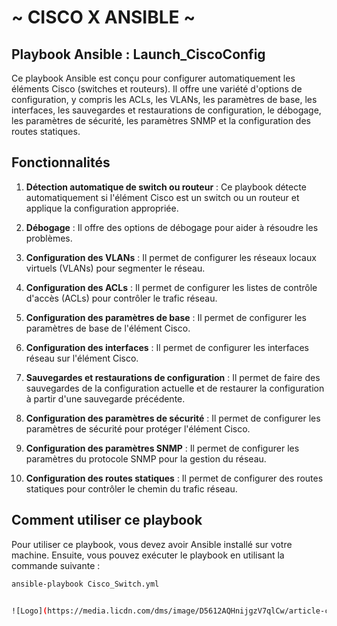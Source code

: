 # ~ CISCO X ANSIBLE ~ 

## Playbook Ansible : Launch_CiscoConfig

Ce playbook Ansible est conçu pour configurer automatiquement les éléments Cisco (switches et routeurs). Il offre une variété d'options de configuration, y compris les ACLs, les VLANs, les paramètres de base, les interfaces, les sauvegardes et restaurations de configuration, le débogage, les paramètres de sécurité, les paramètres SNMP et la configuration des routes statiques.

## Fonctionnalités

1. **Détection automatique de switch ou routeur** : Ce playbook détecte automatiquement si l'élément Cisco est un switch ou un routeur et applique la configuration appropriée.

2. **Débogage** : Il offre des options de débogage pour aider à résoudre les problèmes.

3. **Configuration des VLANs** : Il permet de configurer les réseaux locaux virtuels (VLANs) pour segmenter le réseau.

4. **Configuration des ACLs** : Il permet de configurer les listes de contrôle d'accès (ACLs) pour contrôler le trafic réseau.

5. **Configuration des paramètres de base** : Il permet de configurer les paramètres de base de l'élément Cisco.

6. **Configuration des interfaces** : Il permet de configurer les interfaces réseau sur l'élément Cisco.

7. **Sauvegardes et restaurations de configuration** : Il permet de faire des sauvegardes de la configuration actuelle et de restaurer la configuration à partir d'une sauvegarde précédente.

8. **Configuration des paramètres de sécurité** : Il permet de configurer les paramètres de sécurité pour protéger l'élément Cisco.

9. **Configuration des paramètres SNMP** : Il permet de configurer les paramètres du protocole SNMP pour la gestion du réseau.

10. **Configuration des routes statiques** : Il permet de configurer des routes statiques pour contrôler le chemin du trafic réseau.

## Comment utiliser ce playbook

Pour utiliser ce playbook, vous devez avoir Ansible installé sur votre machine. Ensuite, vous pouvez exécuter le playbook en utilisant la commande suivante :

```bash
ansible-playbook Cisco_Switch.yml


![Logo](https://media.licdn.com/dms/image/D5612AQHnijgzV7qlCw/article-cover_image-shrink_600_2000/0/1698729502059?e=2147483647&v=beta&t=qJcTqaDJWis2hXc1G9l3xo-Z_FI3AuV85Laij_-ZRbI)
